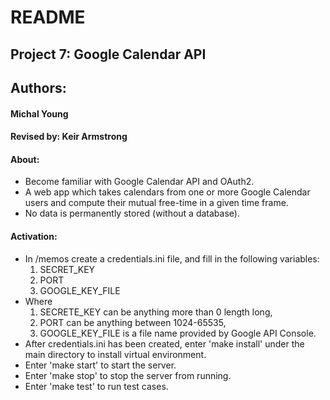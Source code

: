 # README

## Project 7: Google Calendar API 
## Authors:
#### Michal Young
#### Revised by: Keir Armstrong

#### About:
- Become familiar with Google Calendar API and OAuth2.
- A web app which takes calendars from one or more Google Calendar users and compute their mutual free-time in a given time frame. 
- No data is permanently stored (without a database).

#### Activation:
- In /memos create a credentials.ini file, and fill in the following variables:
    1. SECRET_KEY
    2. PORT
    3. GOOGLE_KEY_FILE
- Where
    1. SECRETE_KEY can be anything more than 0 length long,
    2. PORT can be anything between 1024-65535,
    3. GOOGLE_KEY_FILE is a file name provided by Google API Console.
- After credentials.ini has been created,
enter 'make install' under the main directory to install virtual environment.
- Enter 'make start' to start the server.
- Enter 'make stop' to stop the server from running.
- Enter 'make test' to run test cases.
